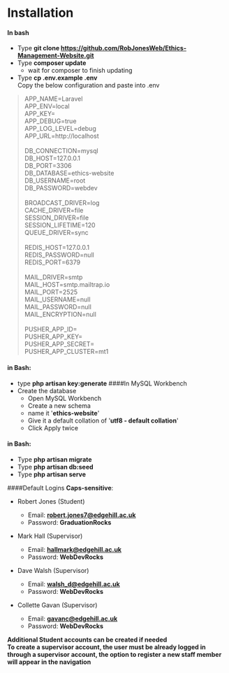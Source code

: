 # Installation #
#### **In bash**
* Type **git clone https://github.com/RobJonesWeb/Ethics-Management-Website.git**
* Type **composer update**
    * wait for composer to finish updating
* Type **cp .env.example .env** <br/>
Copy the below configuration and paste into .env
> APP_NAME=Laravel <br/>
> APP_ENV=local <br/>
> APP_KEY= <br/>
> APP_DEBUG=true <br/>
> APP_LOG_LEVEL=debug <br/> 
> APP_URL=http://localhost <br/>
> <br/> 
> DB_CONNECTION=mysql <br/>
> DB_HOST=127.0.0.1 <br/>
> DB_PORT=3306 <br/>
> DB_DATABASE=ethics-website <br/>
> DB_USERNAME=root <br/>
> DB_PASSWORD=webdev <br/>
> <br/>
> BROADCAST_DRIVER=log <br/>
> CACHE_DRIVER=file <br/>
> SESSION_DRIVER=file <br/>
> SESSION_LIFETIME=120 <br/>
> QUEUE_DRIVER=sync <br/>
> <br/>
> REDIS_HOST=127.0.0.1 <br/>
> REDIS_PASSWORD=null <br/>
> REDIS_PORT=6379 <br/>
> <br/>
> MAIL_DRIVER=smtp <br/>
> MAIL_HOST=smtp.mailtrap.io <br/>
> MAIL_PORT=2525 <br/>
> MAIL_USERNAME=null <br/>
> MAIL_PASSWORD=null <br/>
> MAIL_ENCRYPTION=null <br/>
> <br/>
> PUSHER_APP_ID= <br/>
> PUSHER_APP_KEY= <br/>
> PUSHER_APP_SECRET= <br/>
> PUSHER_APP_CLUSTER=mt1 <br/>

#### **in Bash:**

* type **php artisan key:generate**
####In MySQL Workbench
* Create the database
    * Open MySQL Workbench
    * Create a new schema
    * name it '**ethics-website**'
    * Give it a default collation of '**utf8 - default collation**'
    * Click Apply twice
    
#### **in Bash:**

* Type **php artisan migrate**
* Type **php artisan db:seed**
* Type **php artisan serve**

####Default Logins **Caps-sensitive**:

* Robert Jones (Student)
    * Email: **robert.jones7@edgehill.ac.uk**
    * Password: **GraduationRocks** 
    
* Mark Hall (Supervisor)
    * Email: **hallmark@edgehill.ac.uk**
    * Password: **WebDevRocks** 
    
* Dave Walsh (Supervisor)
    * Email: **walsh_d@edgehill.ac.uk**
    * Password: **WebDevRocks** 
   
* Collette Gavan (Supervisor)
    * Email: **gavanc@edgehill.ac.uk**
    * Password: **WebDevRocks** 

**Additional Student accounts can be created if needed** <br/>
**To create a supervisor account, the user must be already logged in through a supervisor account, the option to register a new staff member will appear in the navigation**
